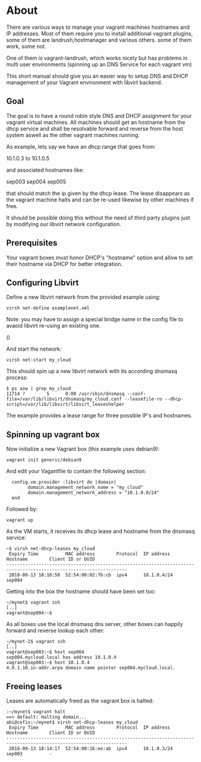About
=========

There are various ways to manage your vagrant machines hostnames and IP
addresses.  Most of them require you to install additional vagrant plugins,
some of them are landrush,hostmanager and various others. some of them work,
some not.

One of them is vagrant-landrush, which works nicely but has problems in multi
user environments (spinning up an DNS Service for each vagrant vm)

This short manual should give you an easier way to setup DNS and DHCP
management of your Vagrant environment with libvirt backend.


Goal
-------------

The goal is to have a round robin style DNS and DHCP assignment for your
vagrant virtual machines. All machines should get an hostname from the dhcp
service and shall be resolvable forward and reverse from the host system aswell
as the other vagrant machines running.

As example, lets say we have an dhcp range that goes from:

 10.1.0.3   to  10.1.0.5

and associated hostnames like:

 sep003
 sep004
 sep005

that should match the ip given by the dhcp lease. The lease disappears as the
vagrant machine halts and can be re-used likewise by other machines if free.

It should be possible doing this without the need of third party plugins just
by modifying our libvirt network configuration. 

Prerequisites
-------------

Your vagrant boxes must honor DHCP's "hostname" option and allow to set their
hostname via DHCP for better integration.


Configuring Libvirt
-------------

Define a new libvirt network from the provided esample using:

```
virsh net-define examplenet.xml
```

Note: you may have to assign a special bridge name in the config file to
avaoid libvirt re-using an existing one.

 (<bridge name='virbrXX' stp='on' delay='0'/>)


And start the network:

```
virsh net-start my_cloud
```

This should spin up a new libvirt network with its according dnsmasq process:

```
$ ps axw | grep my_cloud
11714 ?        S      0:00 /usr/sbin/dnsmasq --conf-file=/var/lib/libvirt/dnsmasq/my_cloud.conf --leasefile-ro --dhcp-script=/usr/lib/libvirt/libvirt_leaseshelper

```

The example provides a lease range for three possible IP's and hostnames.

Spinning up vagrant box
-------------

Now initialize a new Vagrant box (this example uses debian9):

```
vagrant init generic/debian9
```

And edit your Vagantfile to contain the following section:

```
  config.vm.provider :libvirt do |domain|
        domain.management_network_name = "my_cloud"
        domain.management_network_address = "10.1.0.0/24"
  end
```

Followed by:

```
vagrant up
```

As the VM starts, it receives its dhcp lease and hostname from the dnsmasq
service:

```
~$ virsh net-dhcp-leases my_cloud
 Expiry Time          MAC address        Protocol  IP address                Hostname        Client ID or DUID
-------------------------------------------------------------------------------------------------------------------
 2018-09-13 18:10:58  52:54:00:02:7b:cb  ipv4      10.1.0.4/24               sep004   
```

Getting into the box the hostname should have been set too:

```
~/mynet$ vagrant ssh
[..]
vagrant@sep004:~$ 
```

As all boxes use the local dnsmasq dns server, other boxes can happily
forward and reverse lookup each other:

```
~/mynet-2$ vagrant ssh
[..]
vagrant@sep003:~$ host sep004
sep004.mycloud.local has address 10.1.0.4
vagrant@sep003:~$ host 10.1.0.4
4.0.1.10.in-addr.arpa domain name pointer sep004.mycloud.local.
```

Freeing leases
-------------

Leases are automatically freed as the vagrant box is halted:

```
:~/mynet$ vagrant halt
==> default: Halting domain...
abi@cefix:~/mynet$ virsh net-dhcp-leases my_cloud
 Expiry Time          MAC address        Protocol  IP address                Hostname        Client ID or DUID
-------------------------------------------------------------------------------------------------------------------
 2018-09-13 18:14:17  52:54:00:16:ee:ab  ipv4      10.1.0.3/24               sep003          -
```
